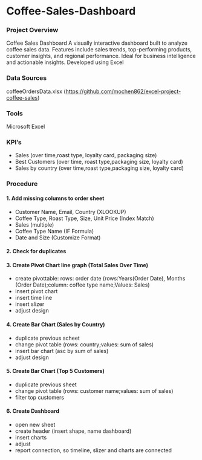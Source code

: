 # Coffee-Sales-Dashboard

### Project Overview
Coffee Sales Dashboard A visually interactive dashboard built to analyze coffee sales data. Features include sales trends, top-performing products, customer insights, and regional performance. Ideal for business intelligence and actionable insights. Developed using Excel

### Data Sources
coffeeOrdersData.xlsx (https://github.com/mochen862/excel-project-coffee-sales)

### Tools
Microsoft Excel

### KPI’s
- Sales (over time,roast type, loyalty card, packaging size)
- Best Customers (over time, roast type,packaging  size, loyalty card)
- Sales by country (over time,roast type,packaging size, loyalty card)

### Procedure
#### 1. Add missing columns to order sheet
- Customer Name, Email, Country (XLOOKUP)
- Coffee Type, Roast Type, Size, Unit Price (Index Match)
- Sales (multiple)
- Coffee Type Name (IF Formula)
- Date and Size (Customize Format)
#### 2. Check for duplicates
#### 3. Create Pivot Chart line graph (Total Sales Over Time)
- create pivottable: rows: order date (rows:Years(Order Date), Months (Order Date);column: coffee type name;Values: Sales)
- insert pivot chart
- insert time line
- insert slizer
- adjust design
#### 4. Create Bar Chart (Sales by Country)
- duplicate previous scheet
- change pivot table (rows: country;values: sum of sales) 
- insert bar chart (asc by sum of sales)
- adjust design
#### 5. Create Bar Chart (Top 5 Customers)
- duplicate previous sheet
- change pivot table (rows: customer name;values: sum of sales)
- filter top customers
#### 6. Create Dashboard
- open new sheet
- create header (insert shape, name dashboard)
- insert charts
- adjust 
- report connection, so timeline, slizer and charts are connected


